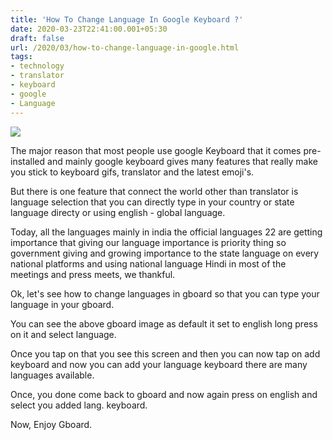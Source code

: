 ```yaml
---
title: 'How To Change Language In Google Keyboard ?'
date: 2020-03-23T22:41:00.001+05:30
draft: false
url: /2020/03/how-to-change-language-in-google.html
tags: 
- technology
- translator
- keyboard
- google
- Language
---
```


  

[![](https://lh3.googleusercontent.com/-Ojs134hBH70/XoIduxxI6sI/AAAAAAAABSI/E05U-_lrqK87nwt7ryDS_3aVQFFYG4nhQCLcBGAsYHQ/s1600/IMG_20200111_105332_780-02-20.jpeg)](https://lh3.googleusercontent.com/-Ojs134hBH70/XoIduxxI6sI/AAAAAAAABSI/E05U-_lrqK87nwt7ryDS_3aVQFFYG4nhQCLcBGAsYHQ/s1600/IMG_20200111_105332_780-02-20.jpeg)

  

The major reason that most people use google Keyboard that it comes pre-installed and mainly google keyboard gives many features that really make you stick to keyboard gifs, translator and the latest emoji's.

  

But there is one feature that connect the world other than translator is language selection that you can directly type in your country or state language directy or using english - global language.

  

Today, all the languages mainly in india the official languages 22 are getting importance that giving our language importance is priority thing so government giving and growing importance to the state language on every national platforms and using national language Hindi in most of the meetings and press meets, we thankful.

  

Ok, let's see how to change languages in gboard so that you can type your language in your gboard.

  

You can see the above gboard image as default it set to english long press on it and select language.

  

Once you tap on that you see this screen and then you can now tap on add keyboard and now you can add your language keyboard there are many languages available.

  

Once, you done come back to gboard and now again press on english and select you added lang. keyboard.

  

Now, Enjoy Gboard.